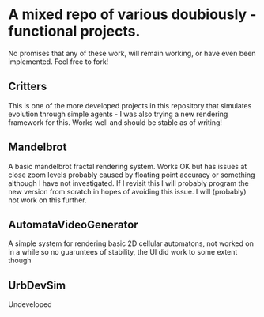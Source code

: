# A mixed repo of various doubiously - functional projects.
No promises that any of these work, will remain working, or have even been implemented. Feel free to fork!

## Critters
This is one of the more developed projects in this repository that simulates evolution through simple agents - I was also trying a new rendering framework for this. Works well and should be stable as of writing!
## Mandelbrot
A basic mandelbrot fractal rendering system. Works OK but has issues at close zoom levels probably caused by floating point accuracy or something although I have not investigated. If I revisit this I will probably program the new version from scratch in hopes of avoiding this issue. I will (probably) not work on this further.
## AutomataVideoGenerator
A simple system for rendering basic 2D cellular automatons, not worked on in a while so no guaruntees of stability, the UI did work to some extent though
## UrbDevSim
Undeveloped
